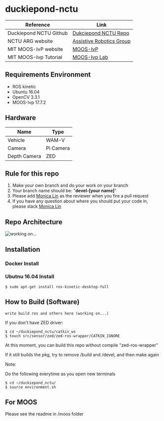 # duckiepond-nctu


|Reference | Link |
|-------|--------|
|Duckiepond NCTU Github 	|[Dukciepond NCTU Repo](https://github.com/RobotX-NCTU/duckiepond-nctu.git)|
|NCTU ARG website		|[Assistive Robotics Group](https://arg-nctu.github.io)|
|MIT MOOS-IvP website|[MOOS-IvP](http://oceanai.mit.edu/moos-ivp/pmwiki/pmwiki.php?n=Main.HomePage)|
|MIT MOOS-Ivp Tutorial|[MOOS-Ivp Lab](http://oceanai.mit.edu/ivpman/pmwiki/pmwiki.php?n=Lab.HomePage2680)|


## Requirements Environment

- ROS kinetic
- Ubuntu 16.04
- OpenCV 3.3.1
- MOOS-Ivp 17.7.2

## Hardware

|Name | Type |
|-------		|--------					|
|Vehicle		|WAM-V						|
|Camera			|Pi Camera					|
|Depth Camera	|ZED						|

## Rule for this repo
1. Make your own branch and do your work on your branch
2. Your branch name should be: "**devel-[your name]**"
3. Please add [Monica Lin](https://github.com/nichinglin) as the reviewer when you fire a pull request
4. If you have any question about where you should put your code in, please slack [Monica Lin](https://github.com/nichinglin)

## Repo Architecture
![working on...]()

## Installation

### Docker Install

### Ubutnu 16.04 Install


```
$ sudo apt-get install ros-kinetic-desktop-full
```

## How to Build (Software)

```
write build ros and others here (working on...)
```

If you don't have ZED driver:
```
$ cd ~/duckiepond_nctu/catkin_ws
$ touch src/sensor/zed/zed-ros-wrapper/CATKIN_IGNORE
```
At this moment, you can build this repo without compile "zed-ros-wrapper"

If it still builds the pkg, try to remove /build and /devel, and then make again

Note:

Do the following everytime as you open new terminals

```
$ cd ~/duckiepond_nctu/
$ source environment.sh
```

## For MOOS
Please see the readme in /moos folder